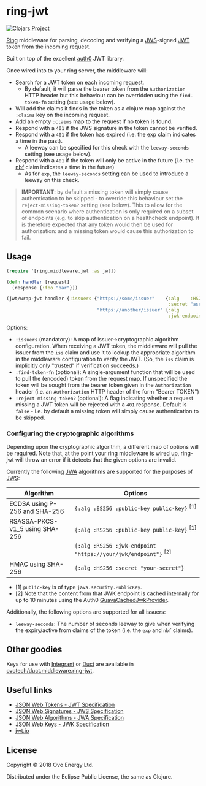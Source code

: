 # ring-jwt
[![Clojars Project](https://img.shields.io/clojars/v/ovotech/ring-jwt.svg)](https://clojars.org/ovotech/ring-jwt)

[Ring](https://github.com/ring-clojure/ring) middleware for parsing, decoding and verifying
a [JWS](https://tools.ietf.org/html/rfc7515)-signed [JWT](https://tools.ietf.org/html/rfc7519) token from the incoming request.

Built on top of the excellent [auth0](https://github.com/auth0/java-jwt) JWT library.

Once wired into to your ring server, the middleware will:

* Search for a JWT token on each incoming request.
  - By default, it will parse the bearer token from the `Authorization` HTTP header but this behaviour can be overridden using the `find-token-fn` setting (see usage below).
* Will add the claims it finds in the token as a clojure map against the `:claims` key on the incoming request.
* Add an empty `:claims` map to the request if no token is found.
* Respond with a `401` if the JWS signature in the token cannot be verified.
* Respond with a `401` if the token has expired (i.e. the [exp](https://tools.ietf.org/html/rfc7519#page-9) claim indicates a time
in the past).
  - A leeway can be specified for this check with the `leeway-seconds` setting (see usage below).
* Respond with a `401` if the token will only be active in the future (i.e. the [nbf](https://tools.ietf.org/html/rfc7519#page-10) claim indicates
a time in the future)
  - As for `exp`, the `leeway-seconds` setting can be used to introduce a leeway on this check.

> **IMPORTANT**: by default a missing token will simply cause authentication to be skipped - to override this behaviour set the `reject-missing-token?` setting (see below).
> This to allow for the common scenario where authentication is only required on a subset of endpoints (e.g. to skip authentication on a healthcheck endpoint). It is
> therefore expected that any token would then be used for authorization: and a missing token would cause this authorization to fail.

## Usage
```clj
(require '[ring.middleware.jwt :as jwt])

(defn handler [request]
  (response {:foo "bar"}))

(jwt/wrap-jwt handler {:issuers {"https://some/issuer"    {:alg    :HS256
                                                           :secret "asecret"}
                                 "https://another/issuer" {:alg          :RS256
                                                           :jwk-endpoint "https://some/jwks/endpoint"}}})
```

Options:

* `:issuers` (mandatory): A map of issuer->cryptographic algorithm configuration. When receiving a JWT token, the middleware
will pull the issuer from the `iss` claim and use it to lookup the appropriate algorithm in the middleware configuration to verify
the JWT. (So, the `iss` claim is implicitly only "trusted" if verification succeeds.)   
* `:find-token-fn` (optional): A single-argument function that will be used to pull the (encoded) token from the request map. If unspecified
the token will be sought from the bearer token given in the `Authorization` header (i.e. an `Authorization` HTTP header of the form "Bearer TOKEN")
* `:reject-missing-token?` (optional): A flag indicating whether a request missing a JWT token will be rejected with a `401` response. Default is `false` -
i.e. by default a missing token will simply cause authentication to be skipped.

### Configuring the cryptographic algorithms
Depending upon the cryptographic algorithm, a different map of options will be required. Note that, at the point your
ring middleware is wired up, ring-jwt will throw an error if it detects that the given options are invalid. 

Currently the following [JWA](https://tools.ietf.org/html/rfc7518#page-6) algorithms are
supported for the purposes of [JWS](https://tools.ietf.org/html/rfc7515):

| Algorithm                      | Options                                       |
| ------------------------------ | --------------------------------------------- |
| ECDSA using P-256 and SHA-256  | `{:alg :ES256 :public-key public-key}` <sup>[1]</sup> |
| RSASSA-PKCS-v1_5 using SHA-256 | `{:alg :RS256 :public-key public-key}` <sup>[1]</sup> |
|                                | `{:alg :RS256 :jwk-endpoint "https://your/jwk/endpoint"}` <sup>[2]</sup>| 
| HMAC using SHA-256             | `{:alg :HS256 :secret "your-secret"}`     |

* [1] `public-key` is of type `java.security.PublicKey`.
* [2] Note that the content from that JWK endpoint is cached internally for up to 10 minutes using the Auth0 [GuavaCachedJwkProvider](https://github.com/auth0/jwks-rsa-java/blob/master/src/main/java/com/auth0/jwk/GuavaCachedJwkProvider.java).

Additionally, the following options are supported for all issuers:

* `leeway-seconds`: The number of seconds leeway to give when verifying the expiry/active from claims
of the token (i.e. the `exp` and `nbf` claims).

## Other goodies

Keys for use with [Integrant](https://github.com/weavejester/integrant) or [Duct](https://github.com/duct-framework/duct) are available in [ovotech/duct.middleware.ring-jwt](https://github.com/ovotech/duct.middleware.ring-jwt).

## Useful links

* [JSON Web Tokens - JWT Specification](https://tools.ietf.org/html/rfc7519)
* [JSON Web Signatures - JWS Specification](https://tools.ietf.org/html/rfc7515)
* [JSON Web Algorithms - JWA Specification](https://tools.ietf.org/html/rfc7518)
* [JSON Web Keys - JWK Specification](https://tools.ietf.org/html/rfc7517)
* [jwt.io](https://jwt.io/)

## License
Copyright © 2018 Ovo Energy Ltd.

Distributed under the Eclipse Public License, the same as Clojure.
